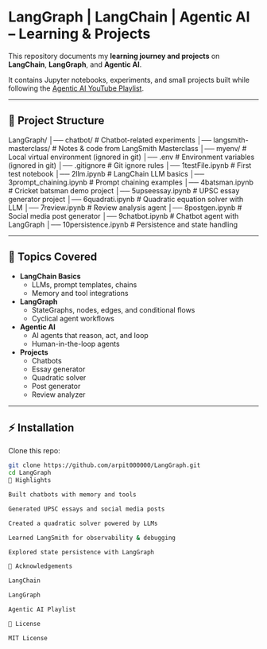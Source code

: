 # LangGraph | LangChain | Agentic AI – Learning & Projects

This repository documents my **learning journey and projects** on  
**LangChain**, **LangGraph**, and **Agentic AI**.  

It contains Jupyter notebooks, experiments, and small projects built while following the [Agentic AI YouTube Playlist](https://youtube.com/playlist?list=PLKnIA16_RmvYsvB8qkUQuJmJNuiCUJFPL&si=USfYNDpAhw7gLRnW).

---

## 📂 Project Structure
LangGraph/
│── chatbot/ # Chatbot-related experiments
│── langsmith-masterclass/ # Notes & code from LangSmith Masterclass
│── myenv/ # Local virtual environment (ignored in git)
│── .env # Environment variables (ignored in git)
│── .gitignore # Git ignore rules
│── 1testFile.ipynb # First test notebook
│── 2llm.ipynb # LangChain LLM basics
│── 3prompt_chaining.ipynb # Prompt chaining examples
│── 4batsman.ipynb # Cricket batsman demo project
│── 5upseessay.ipynb # UPSC essay generator project
│── 6quadrati.ipynb # Quadratic equation solver with LLM
│── 7review.ipynb # Review analysis agent
│── 8postgen.ipynb # Social media post generator
│── 9chatbot.ipynb # Chatbot agent with LangGraph
│── 10persistence.ipynb # Persistence and state handling

---

## 🚀 Topics Covered

- **LangChain Basics**
  - LLMs, prompt templates, chains
  - Memory and tool integrations
- **LangGraph**
  - StateGraphs, nodes, edges, and conditional flows
  - Cyclical agent workflows
- **Agentic AI**
  - AI agents that reason, act, and loop
  - Human-in-the-loop agents
- **Projects**
  - Chatbots
  - Essay generator
  - Quadratic solver
  - Post generator
  - Review analyzer

---

## ⚡ Installation

Clone this repo:

```bash
git clone https://github.com/arpit000000/LangGraph.git
cd LangGraph
🌟 Highlights

Built chatbots with memory and tools

Generated UPSC essays and social media posts

Created a quadratic solver powered by LLMs

Learned LangSmith for observability & debugging

Explored state persistence with LangGraph

🙏 Acknowledgements

LangChain

LangGraph

Agentic AI Playlist

📜 License

MIT License
